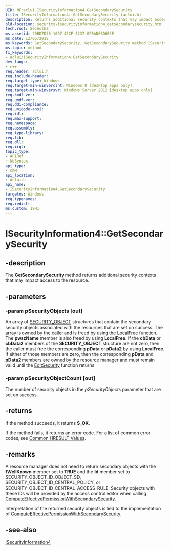 ```yaml
---
UID: NF:aclui.ISecurityInformation4.GetSecondarySecurity
title: ISecurityInformation4::GetSecondarySecurity (aclui.h)
description: Returns additional security contexts that may impact access to the resource.
old-location: security\isecurityinformation4_getsecondarysecurity.htm
tech.root: SecAuthZ
ms.assetid: 20BD7D3B-1097-45CF-8237-0FBAD6BD6E3E
ms.date: 12/05/2018
ms.keywords: GetSecondarySecurity, GetSecondarySecurity method [Security], GetSecondarySecurity method [Security],ISecurityInformation4 interface, ISecurityInformation4 interface [Security],GetSecondarySecurity method, ISecurityInformation4.GetSecondarySecurity, ISecurityInformation4::GetSecondarySecurity, aclui/ISecurityInformation4::GetSecondarySecurity, security.isecurityinformation4_getsecondarysecurity
ms.topic: method
f1_keywords:
- aclui/ISecurityInformation4.GetSecondarySecurity
dev_langs:
- c++
req.header: aclui.h
req.include-header: 
req.target-type: Windows
req.target-min-winverclnt: Windows 8 [desktop apps only]
req.target-min-winversvr: Windows Server 2012 [desktop apps only]
req.kmdf-ver: 
req.umdf-ver: 
req.ddi-compliance: 
req.unicode-ansi: 
req.idl: 
req.max-support: 
req.namespace: 
req.assembly: 
req.type-library: 
req.lib: 
req.dll: 
req.irql: 
topic_type:
- APIRef
- kbSyntax
api_type:
- COM
api_location:
- Aclui.h
api_name:
- ISecurityInformation4.GetSecondarySecurity
targetos: Windows
req.typenames: 
req.redist: 
ms.custom: 19H1
---
```


# ISecurityInformation4::GetSecondarySecurity


## -description


The <b>GetSecondarySecurity</b> method returns additional security contexts that may impact access to the resource.


## -parameters




### -param pSecurityObjects [out]

An array of <a href="https://docs.microsoft.com/windows/desktop/api/aclui/ns-aclui-security_object">SECURITY_OBJECT</a> structures that contain the secondary security objects associated with the resources that are set on success. The array is owned by the caller and is freed by using the <a href="https://docs.microsoft.com/windows/desktop/api/winbase/nf-winbase-localfree">LocalFree</a> function. The <b>pwszName</b> member is also freed by using <b>LocalFree</b>. If the <b>cbData</b> or <b>cbData2</b> members of the <b>SECURITY_OBJECT</b> structure are not zero, then the caller must free the corresponding <b>pData</b> or <b>pData2</b> by using <b>LocalFree</b>. If either of those members are zero, then the corresponding <b>pData</b> and <b>pData2</b> members are owned by the resource manager and must remain valid until the <a href="https://docs.microsoft.com/windows/desktop/api/aclui/nf-aclui-editsecurity">EditSecurity</a> function returns


### -param pSecurityObjectCount [out]

The number of security objects in the <i>pSecurityObjects</i> parameter that are set on success.


## -returns



 If the method succeeds, it returns <b>S_OK</b>.

If the method fails, it returns an error code. For a list of common error codes, see <a href="https://docs.microsoft.com/windows/desktop/SecCrypto/common-hresult-values">Common HRESULT Values</a>.




## -remarks



A resource manager does not need to return secondary objects with the <b>fWellKnown</b> member set to <b>TRUE</b> and the <b>Id</b> member set to SECURITY_OBJECT_ID_OBJECT_SD, SECURITY_OBJECT_ID_CENTRAL_POLICY, or SECURITY_OBJECT_ID_CENTRAL_ACCESS_RULE. Security objects with these IDs will be provided by the access control editor when calling <a href="https://docs.microsoft.com/windows/desktop/api/aclui/nf-aclui-ieffectivepermission2-computeeffectivepermissionwithsecondarysecurity">ComputeEffectivePermissionWithSecondarySecurity</a>.

Interpretation of the returned security objects is tied to the implementation of <a href="https://docs.microsoft.com/windows/desktop/api/aclui/nf-aclui-ieffectivepermission2-computeeffectivepermissionwithsecondarysecurity">ComputeEffectivePermissionWithSecondarySecurity</a>.




## -see-also




<a href="https://docs.microsoft.com/windows/desktop/api/aclui/nn-aclui-isecurityinformation4">ISecurityInformation4</a>
 

 

